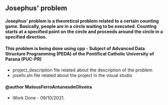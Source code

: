 ## Josephus' problem

#### Josephus' problem is a theoretical problem related to a certain counting game. Basically, people are in a circle waiting to be executed. Counting starts at a specified point on the circle and proceeds around the circle in a specified direction.
#### This problem is being done using cpp - Subject of Advanced Data Structure Programming (PEDA) of the Pontifical Catholic University of Parana (PUC-PR)

- project_description file related about the description of the problem
- josefo.sln file related about the project in the visual studio

#### @author MateusFerroAntunesdeOliveira

- Work Done - 09/10/2021.
